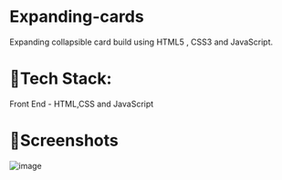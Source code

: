 # Expanding-cards
Expanding collapsible card build using HTML5 , CSS3 and JavaScript.

# 📌Tech Stack:
Front End - HTML,CSS and JavaScript

# 📌Screenshots


![image](https://user-images.githubusercontent.com/67178658/164950589-3738c6af-7d65-4bb1-a631-6460fa4f4b8f.png)
